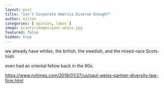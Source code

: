 ```yaml
---
layout: post
title: "Isn't Corporate America Diverse Enough?"
author: milton
categories: [ opinion, labor ]
image: assets/images/paul-weiss.jpg
featured: false
hidden: true
---
```




we already have whites, the british, the swedish, and the mixed-race Scots-Irish

even had an oriental fellow back in the 90s.


https://www.nytimes.com/2019/01/27/us/paul-weiss-partner-diversity-law-firm.html